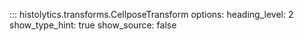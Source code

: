::: histolytics.transforms.CellposeTransform
    options:
      heading_level: 2
      show_type_hint: true
      show_source: false
